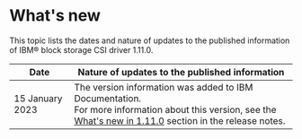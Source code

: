 # What's new

This topic lists the dates and nature of updates to the published information of IBM® block storage CSI driver 1.11.0.

|Date|Nature of updates to the published information|
|----|----------------------------------------------|
|15 January 2023|The version information was added to IBM Documentation.<br>For more information about this version, see the [What's new in 1.11.0](../content/release_notes/whats_new.md) section in the release notes.|

